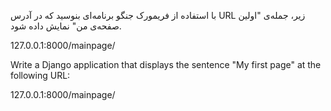 با استفاده از فریمورک جنگو برنامه‌ای بنوسید که در آدرس URL زیر، جمله‌ی "اولین صفحه‌ی من" نمایش داده شود.

127.0.0.1:8000/mainpage/




Write a Django application that displays the sentence "My first page" at the following URL:

127.0.0.1:8000/mainpage/


